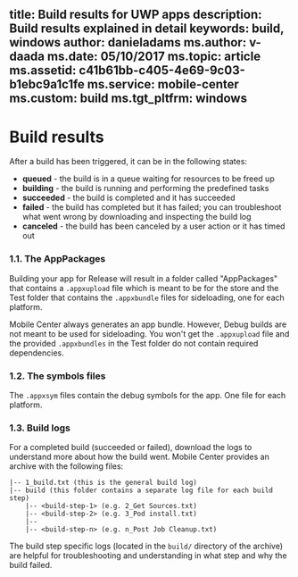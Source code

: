 title: Build results for UWP apps
description: Build results explained in detail
keywords: build, windows
author: danieladams
ms.author: v-daada
ms.date: 05/10/2017
ms.topic: article
ms.assetid: c41b61bb-c405-4e69-9c03-b1ebc9a1c1fe
ms.service: mobile-center
ms.custom: build
ms.tgt_pltfrm: windows
---

# Build results
After a build has been triggered, it can be in the following states:
* **queued** -  the build is in a queue waiting for resources to be freed up
* **building** - the build is running and performing the predefined tasks
* **succeeded** - the build is completed and it has succeeded
* **failed** - the build has completed but it has failed; you can troubleshoot what went wrong by downloading and inspecting the build log
* **canceled** - the build has been canceled by a user action or it has timed out

### 1.1. The AppPackages
Building your app for Release will result in a folder called "AppPackages" that contains a `.appxupload` file which is meant to be for the store and the Test folder that contains the `.appxbundle` files for sideloading, one for each platform.

Mobile Center always generates an app bundle. However, Debug builds are not meant to be used for sideloading. You won't get the `.appxupload` file and the provided `.appxbundles` in the Test folder do not contain required dependencies.

### 1.2. The symbols files
The `.appxsym` files contain the debug symbols for the app. One file for each platform.

### 1.3. Build logs
For a completed build (succeeded or failed), download the logs to understand more about how the build went. Mobile Center provides an archive with the following files:
```
|-- 1_build.txt (this is the general build log)
|-- build (this folder contains a separate log file for each build step)
    |-- <build-step-1> (e.g. 2_Get Sources.txt)
    |-- <build-step-2> (e.g. 3_Pod install.txt)
    |--
    |-- <build-step-n> (e.g. n_Post Job Cleanup.txt)
```

The build step specific logs (located in the `build/` directory of the archive) are helpful for troubleshooting and understanding in what step and why the build failed.